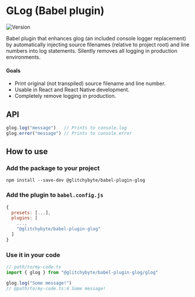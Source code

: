 # GLog (Babel plugin)

![Version](https://img.shields.io/badge/Version-0.1.0-blue)

Babel plugin that enhances glog (an included console logger replacement) 
by automatically injecting source filenames (relative to project root) 
and line numbers into log statements. Silently removes all logging in 
production environments.

#### Goals
* Print original (not transpiled) source filename and line number.
* Usable in React and React Native development.
* Completely remove logging in production.

## API

```ts
glog.log("message")   // Prints to console.log
glog.error("message") // Prints to console.error
```

## How to use

### Add the package to your project

    npm install --save-dev @glitchybyte/babel-plugin-glog

### Add the plugin to `babel.config.js`

```js
{
  presets: [...],
  plugins: [
    ...,
    "@glitchybyte/babel-plugin-glog"
  ]
}
```

### Use it in your code

```ts
// path/to/my-code.ts
import { glog } from "@glitchybyte/babel-plugin-glog/glog"

glog.log("Some message!")
// @path/to/my-code.ts:4 Some message!
```
